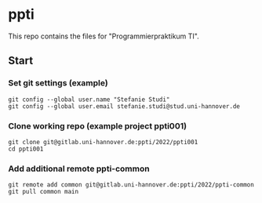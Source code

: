 # ppti

This repo contains the files for "Programmierpraktikum TI".

## Start

### Set git settings (example)

```
git config --global user.name "Stefanie Studi"
git config --global user.email stefanie.studi@stud.uni-hannover.de
```

### Clone working repo (example project ppti001)

```
git clone git@gitlab.uni-hannover.de:ppti/2022/ppti001
cd ppti001
```

### Add additional remote ppti-common

```
git remote add common git@gitlab.uni-hannover.de:ppti/2022/ppti-common
git pull common main
```
